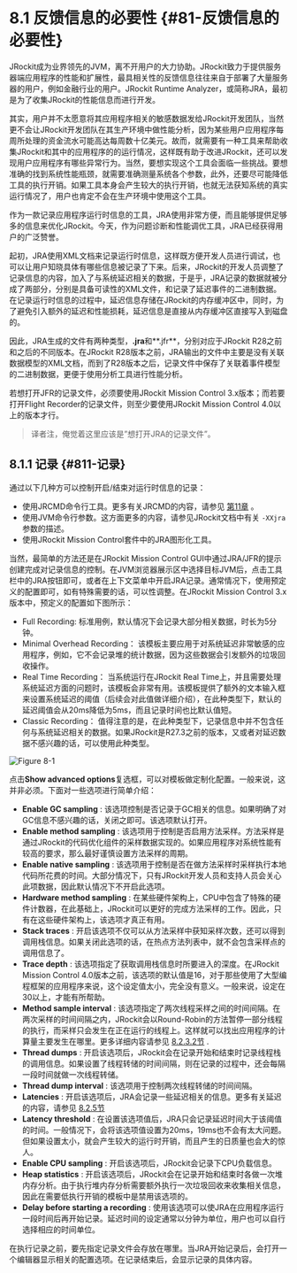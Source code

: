 # 8.1 反馈信息的必要性 {#81-反馈信息的必要性}

JRockit成为业界领先的JVM，离不开用户的大力协助。JRockit致力于提供服务器端应用程序的性能和扩展性，最具相关性的反馈信息往往来自于部署了大量服务器的用户，例如金融行业的用户。JRockit Runtime Analyzer，或简称JRA，最初是为了收集JRockit的性能信息而进行开发。

其实，用户并不太愿意将其应用程序相关的敏感数据发给JRockit开发团队，当然更不会让JRockit开发团队在其生产环境中做性能分析，因为某些用户应用程序每周所处理的资金流水可能高达每周数十亿美元。故而，就需要有一种工具来帮助收集JRockit和其中的应用程序的的运行情况，这样既有助于改进JRockit，还可以发现用户应用程序有哪些异常行为。当然，要想实现这个工具会面临一些挑战。要想准确的找到系统性能瓶颈，就需要准确测量系统各个参数，此外，还要尽可能降低工具的执行开销。如果工具本身会产生较大的执行开销，也就无法获知系统的真实运行情况了，用户也肯定不会在生产环境中使用这个工具。

作为一款记录应用程序运行时信息的工具，JRA使用非常方便，而且能够提供足够多的信息来优化JRockit。今天，作为问题诊断和性能调优工具，JRA已经获得用户的广泛赞誉。

起初，JRA使用XML文档来记录运行时信息，这样既方便开发人员进行调试，也可以让用户知晓具体有哪些信息被记录了下来。后来，JRockit的开发人员调整了记录信息的内容，加入了与系统延迟相关的数据，于是乎，JRA记录的数据就被分成了两部分，分别是具备可读性的XML文件，和记录了延迟事件的二进制数据。在记录运行时信息的过程中，延迟信息存储在JRockit的内存缓冲区中，同时，为了避免引入额外的延迟和性能损耗，延迟信息是直接从内存缓冲区直接写入到磁盘的。

因此，JRA生成的文件有两种类型，**.jra**和**.jfr**，分别对应于JRockit R28之前和之后的不同版本。在JRockit R28版本之前，JRA输出的文件中主要是没有关联数据模型的XML文档，而到了R28版本之后，记录文件中保存了关联着事件模型的二进制数据，更便于使用分析工具进行性能分析。

若想打开JFR的记录文件，必须要使用JRockit Mission Control 3.x版本；而若要打开Flight Recorder的记录文件，则至少要使用JRockit Mission Control 4.0以上的版本才行。

> 译者注，俺觉着这里应该是”想打开JRA的记录文件”。



## 8.1.1 记录 {#811-记录}

通过以下几种方可以控制开启/结束对运行时信息的记录：

* 使用JRCMD命令行工具。更多有关JRCMD的内容，请参见
  [第11章](../chap11/11.md#11)
  。
* 使用JVM命令行参数。这方面更多的内容，请参见JRockit文档中有关
  `-XXjra`
  参数的描述。
* 使用JRockit Mission Control套件中的JRA图形化工具。

当然，最简单的方法还是在JRockit Mission Control GUI中通过JRA/JFR的提示创建完成对记录信息的控制。在JVM浏览器展示区中选择目标JVM后，点击工具栏中的JRA按钮即可，或者在上下文菜单中开启JRA记录。通常情况下，使用预定义的配置即可，如有特殊需要的话，可以性调整。在JRockit Mission Control 3.x版本中，预定义的配置如下图所示：

* Full Recording: 标准用例，默认情况下会记录大部分相关数据，时长为5分钟。
* Minimal Overhead Recording： 该模板主要应用于对系统延迟非常敏感的应用程序，例如，它不会记录堆的统计数据，因为这些数据会引发额外的垃圾回收操作。
* Real Time Recording： 当系统运行在JRockit Real Time上，并且需要处理系统延迟方面的问题时，该模板会非常有用。该模板提供了额外的文本输入框来设置系统延迟的阈值（后续会对此值做详细介绍），在此种类型下，默认的延迟阈值会从20ms降低为5ms，而且记录时间也比默认值短。
* Classic Recording： 值得注意的是，在此种类型下，记录信息中并不包含任何与系统延迟相关的数据。如果JRockit是R27.3之前的版本，又或者对延迟数据不感兴趣的话，可以使用此种类型。

![](../images/8-1.jpg "Figure 8-1")

点击**Show advanced options**复选框，可以对模板做定制化配置。一般来说，这并非必须。下面对一些选项进行简单介绍：

* **Enable GC sampling**
  : 该选项控制是否记录于GC相关的信息。如果明确了对GC信息不感兴趣的话，关闭之即可。该选项默认打开。
* **Enable method sampling**
  : 该选项用于控制是否启用方法采样。方法采样是通过JRockit的代码优化组件的采样数据实现的。如果应用程序对系统性能有较高的要求，那么最好谨慎设置方法采样的周期。
* **Enable native sampling**
  : 该选项用于控制是否在做方法采样时采样执行本地代码所花费的时间。大部分情况下，只有JRockit开发人员和支持人员会关心此项数据，因此默认情况下不开启此选项。
* **Hardware method sampling**
  : 在某些硬件架构上，CPU中包含了特殊的硬件计数器，在此基础上，JRockit可以更好的完成方法采样的工作。因此，只有在这些硬件架构上，该选项才真正有用。
* **Stack traces**
  : 开启该选项不仅可以从方法采样中获知采样次数，还可以得到调用栈信息。如果关闭此选项的话，在热点方法列表中，就不会包含采样点的调用信息了。
* **Trace depth**
  : 该选项指定了获取调用栈信息时所要进入的深度。在JRockit Mission Control 4.0版本之前，该选项的默认值是16，对于那些使用了大型编程框架的应用程序来说，这个设定值太小，完全没有意义。一般来说，设定在30以上，才能有所帮助。
* **Method sample interval**
  : 该选项指定了两次线程采样之间的时间间隔。在两次采样的时间间隔之内，JRockit会以Round-Robin的方法暂停一部分线程的执行，而采样只会发生在正在运行的线程上。这样就可以找出应用程序的计算量主要发生在哪里。更多详细内容请参见
  [8.2.3.2节](./8.2.md#8.2.3.2)
  .
* **Thread dumps**
  : 开启该选项后，JRockit会在记录开始和结束时记录线程栈的调用信息。如果设置了线程转储的时间间隔，则在记录的过程中，还会每隔一段时间就做一次线程转储。
* **Thread dump interval**
  : 该选项用于控制两次线程转储的时间间隔。
* **Latencies**
  : 开启该选项后，JRA会记录一些延迟相关的信息。更多有关延迟的内容，请参见
  [8.2.5节](./8.2.md#8.2.5)
* **Latency threshold**
  : 在设置该选项值后，JRA只会记录延迟时间大于该阈值的时间。一般情况下，会将该选项值设置为20ms，19ms也不会有太大问题。但如果设置太小，就会产生较大的运行时开销，而且产生的日质量也会大的惊人。
* **Enable CPU sampling**
  : 开启该选项后，JRockit会记录下CPU负载信息。
* **Heap statistics**
  : 开启该选项后，JRockit会在记录开始和结束时各做一次堆内存分析。由于执行堆内存分析需要额外执行一次垃圾回收来收集相关信息，因此在需要低执行开销的模板中是禁用该选项的。
* **Delay before starting a recording**
  : 使用该选项可以使JRA在应用程序运行一段时间后再开始记录。延迟时间的设定通常以分钟为单位，用户也可以自行选择相应的时间单位。

在执行记录之前，要先指定记录文件会存放在哪里。当JRA开始记录后，会打开一个编辑器显示相关的配置选项。在记录结束后，会显示记录的具体内容。

